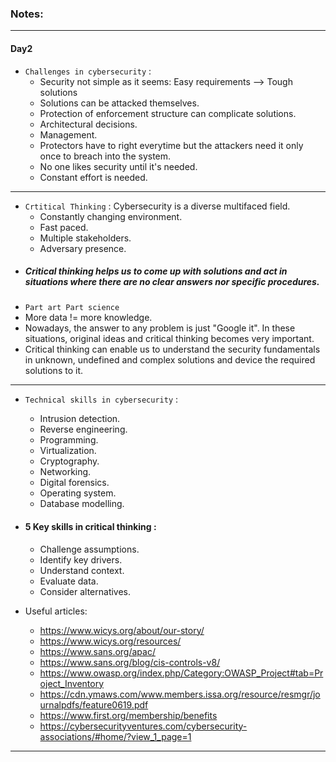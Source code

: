 ### Notes:

---

#### Day2

* `Challenges in cybersecurity` : 
  * Security not simple as it seems: Easy requirements --> Tough solutions
  * Solutions can be attacked themselves.
  * Protection of enforcement structure can complicate solutions.
  * Architectural decisions.
  * Management.
  * Protectors have to right everytime but the attackers need it only once to breach into the system.
  * No one likes security until it's needed.
  * Constant effort is needed.

---

* `Crtitical Thinking` : Cybersecurity is a diverse multifaced field.
  * Constantly changing environment.
  * Fast paced.
  * Multiple stakeholders.
  * Adversary presence.
* ##### Critical thinking helps us to come up with solutions and act in situations where there are no clear answers nor specific procedures.
* `Part art Part science`
* More data != more knowledge. 
* Nowadays, the answer to any problem is just "Google it". In these situations, original ideas and critical thinking becomes very important.
* Critical thinking can enable us to understand the security fundamentals in unknown, undefined and complex solutions and device the required solutions to it. 

---

* `Technical skills in cybersecurity` : 
  * Intrusion detection.
  * Reverse engineering.
  * Programming.
  * Virtualization.
  * Cryptography.
  * Networking.
  * Digital forensics.
  * Operating system.
  * Database modelling.

* #### 5 Key skills in critical thinking : 
  * Challenge assumptions.
  * Identify key drivers.
  * Understand context.
  * Evaluate data.
  * Consider alternatives.
 
* Useful articles: 
  * https://www.wicys.org/about/our-story/
  * https://www.wicys.org/resources/
  * https://www.sans.org/apac/
  * https://www.sans.org/blog/cis-controls-v8/
  * https://www.owasp.org/index.php/Category:OWASP_Project#tab=Project_Inventory
  * https://cdn.ymaws.com/www.members.issa.org/resource/resmgr/journalpdfs/feature0619.pdf
  * https://www.first.org/membership/benefits
  * https://cybersecurityventures.com/cybersecurity-associations/#home/?view_1_page=1 

---


